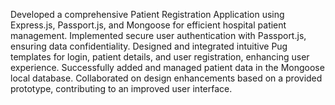 Developed a comprehensive Patient Registration Application using Express.js, Passport.js, and Mongoose for efficient hospital patient management.
Implemented secure user authentication with Passport.js, ensuring data confidentiality.
Designed and integrated intuitive Pug templates for login, patient details, and user registration, enhancing user experience.
Successfully added and managed patient data in the Mongoose local database.
Collaborated on design enhancements based on a provided prototype, contributing to an improved user interface.
